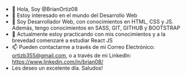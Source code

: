 - 👋 Hola, Soy @BrianOrtiz08
- 👀 Estoy interesado en el mundo del Desarrollo Web
- 🌱 Soy Desarrollador Web, con conocimientos en HTML, CSS y JS. Además, tengo conocimientos en SASS, GIT, GITHUB y BOOTSTRAP
- 💞️ Actualmente estoy practicando con mis conocimientos y a la brevedad comenzaré a estudiar React JS
- 📫 Pueden contactarme a través de mi Correo Electrónico: ortizb355@gmail.com, o a través de mi LinkedIn: https://www.linkedin.com/in/brian08/
- Les deseo un excelente día. Saludos!
